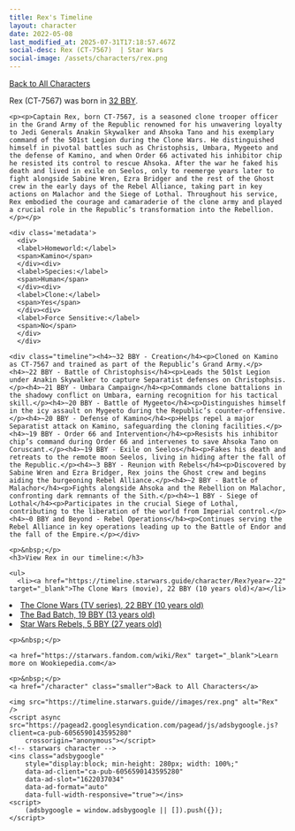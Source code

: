 ```yaml
---
title: Rex's Timeline
layout: character
date: 2022-05-08
last_modified_at: 2025-07-31T17:18:57.467Z
social-desc: Rex (CT-7567)  | Star Wars
social-image: /assets/characters/rex.png
---
```

<a href="/character" class="smaller">Back to All Characters</a>

<div class="character-profile container">
  <div class="col-10">
    <p>
    Rex (CT-7567)             was born in <a href="https://timeline.starwars.guide/character/Rex?year=-32" target="_blank">32 BBY</a>.
    </p>

    <p><p>Captain Rex, born CT-7567, is a seasoned clone trooper officer in the Grand Army of the Republic renowned for his unwavering loyalty to Jedi Generals Anakin Skywalker and Ahsoka Tano and his exemplary command of the 501st Legion during the Clone Wars. He distinguished himself in pivotal battles such as Christophsis, Umbara, Mygeeto and the defense of Kamino, and when Order 66 activated his inhibitor chip he resisted its control to rescue Ahsoka. After the war he faked his death and lived in exile on Seelos, only to reemerge years later to fight alongside Sabine Wren, Ezra Bridger and the rest of the Ghost crew in the early days of the Rebel Alliance, taking part in key actions on Malachor and the Siege of Lothal. Throughout his service, Rex embodied the courage and camaraderie of the clone army and played a crucial role in the Republic’s transformation into the Rebellion.</p></p>
    
    <div class='metadata'>
      <div>
      <label>Homeworld:</label>
      <span>Kamino</span>
      </div><div>
      <label>Species:</label>
      <span>Human</span>
      </div><div>
      <label>Clone:</label>
      <span>Yes</span>
      </div><div>
      <label>Force Sensitive:</label>
      <span>No</span>
      </div>
      </div>

    <div class="timeline"><h4>~32 BBY - Creation</h4><p>Cloned on Kamino as CT-7567 and trained as part of the Republic’s Grand Army.</p><h4>~22 BBY - Battle of Christophsis</h4><p>Leads the 501st Legion under Anakin Skywalker to capture Separatist defenses on Christophsis.</p><h4>~21 BBY - Umbara Campaign</h4><p>Commands clone battalions in the shadowy conflict on Umbara, earning recognition for his tactical skill.</p><h4>~20 BBY - Battle of Mygeeto</h4><p>Distinguishes himself in the icy assault on Mygeeto during the Republic’s counter-offensive.</p><h4>~20 BBY - Defense of Kamino</h4><p>Helps repel a major Separatist attack on Kamino, safeguarding the cloning facilities.</p><h4>~19 BBY - Order 66 and Intervention</h4><p>Resists his inhibitor chip’s command during Order 66 and intervenes to save Ahsoka Tano on Coruscant.</p><h4>~19 BBY - Exile on Seelos</h4><p>Fakes his death and retreats to the remote moon Seelos, living in hiding after the fall of the Republic.</p><h4>~3 BBY - Reunion with Rebels</h4><p>Discovered by Sabine Wren and Ezra Bridger, Rex joins the Ghost crew and begins aiding the burgeoning Rebel Alliance.</p><h4>~2 BBY - Battle of Malachor</h4><p>Fights alongside Ahsoka and the Rebellion on Malachor, confronting dark remnants of the Sith.</p><h4>~1 BBY - Siege of Lothal</h4><p>Participates in the crucial Siege of Lothal, contributing to the liberation of the world from Imperial control.</p><h4>~0 BBY and Beyond - Rebel Operations</h4><p>Continues serving the Rebel Alliance in key operations leading up to the Battle of Endor and the fall of the Empire.</p></div>
    
    <p>&nbsp;</p>
    <h3>View Rex in our timeline:</h3>

    <ul>
      <li><a href="https://timeline.starwars.guide/character/Rex?year=-22" target="_blank">The Clone Wars (movie), 22 BBY (10 years old)</a></li>
  <li><a href="https://timeline.starwars.guide/character/Rex?year=-22" target="_blank">The Clone Wars (TV series), 22 BBY (10 years old)</a></li>
  <li><a href="https://timeline.starwars.guide/character/Rex?year=-19" target="_blank">The Bad Batch, 19 BBY (13 years old)</a></li>
  <li><a href="https://timeline.starwars.guide/character/Rex?year=-5" target="_blank">Star Wars Rebels, 5 BBY (27 years old)</a></li>
    </ul>

    <p>&nbsp;</p>

    <a href="https://starwars.fandom.com/wiki/Rex" target="_blank">Learn more on Wookiepedia.com</a>

    <p>&nbsp;</p>
    <a href="/character" class="smaller">Back to All Characters</a>
  </div>
  <div class="character_image col-2">
    
    <img src="https://timeline.starwars.guide//images/rex.png" alt="Rex" />
    <script async src="https://pagead2.googlesyndication.com/pagead/js/adsbygoogle.js?client=ca-pub-6056590143595280"
        crossorigin="anonymous"></script>
    <!-- starwars character -->
    <ins class="adsbygoogle"
        style="display:block; min-height: 280px; width: 100%;"
        data-ad-client="ca-pub-6056590143595280"
        data-ad-slot="1622037034"
        data-ad-format="auto"
        data-full-width-responsive="true"></ins>
    <script>
        (adsbygoogle = window.adsbygoogle || []).push({});
    </script>
  </div>
</div>
